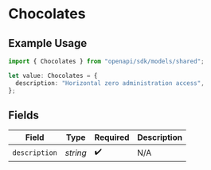 # Chocolates

## Example Usage

```typescript
import { Chocolates } from "openapi/sdk/models/shared";

let value: Chocolates = {
  description: "Horizontal zero administration access",
};
```

## Fields

| Field              | Type               | Required           | Description        |
| ------------------ | ------------------ | ------------------ | ------------------ |
| `description`      | *string*           | :heavy_check_mark: | N/A                |